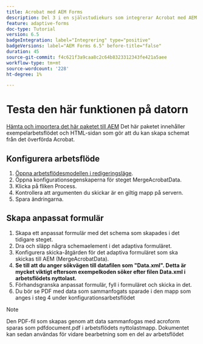 ```yaml
---
title: Acrobat med AEM Forms
description: Del 3 i en självstudiekurs som integrerar Acrobat med AEM Forms. Testa arbetsflödet och det adaptiva formuläret på datorn.
feature: adaptive-forms
doc-type: Tutorial
version: 6.5
badgeIntegration: label="Integrering" type="positive"
badgeVersions: label="AEM Forms 6.5" before-title="false"
duration: 45
source-git-commit: f4c621f3a9caa8c2c64b8323312343fe421a5aee
workflow-type: tm+mt
source-wordcount: '228'
ht-degree: 1%

---
```



# Testa den här funktionen på datorn

[Hämta och importera det här paketet till AEM](assets/acro-form-aem-form.zip)
Det här paketet innehåller exempelarbetsflödet och HTML-sidan som gör att du kan skapa schemat från det överförda Acrobat.

## Konfigurera arbetsflöde

1. [Öppna arbetsflödesmodellen i redigeringsläge](http://localhost:4502/editor.html/conf/global/settings/workflow/models/MergeAcroformData.html).
2. Öppna konfigurationsegenskaperna för steget MergeAcrobatData.
3. Klicka på fliken Process.
4. Kontrollera att argumenten du skickar är en giltig mapp på servern.
5. Spara ändringarna.

## Skapa anpassat formulär

1. Skapa ett anpassat formulär med det schema som skapades i det tidigare steget.
2. Dra och släpp några schemaelement i det adaptiva formuläret.
3. Konfigurera skicka-åtgärden för det adaptiva formuläret som ska skickas till AEM (MergeAcrobatData).
4. **Se till att du anger sökvägen till datafilen som &quot;Data.xml&quot;. Detta är mycket viktigt eftersom exempelkoden söker efter filen Data.xml i arbetsflödets nyttolast.**
5. Förhandsgranska anpassat formulär, fyll i formuläret och skicka in det.
6. Du bör se PDF med data som sammanfogats sparade i den mapp som anges i steg 4 under konfigurationsarbetsflödet

>[!NOTE]
>
>Den PDF-fil som skapas genom att data sammanfogas med acroform sparas som pdfdocument.pdf i arbetsflödets nyttolastmapp. Dokumentet kan sedan användas för vidare bearbetning som en del av arbetsflödet
